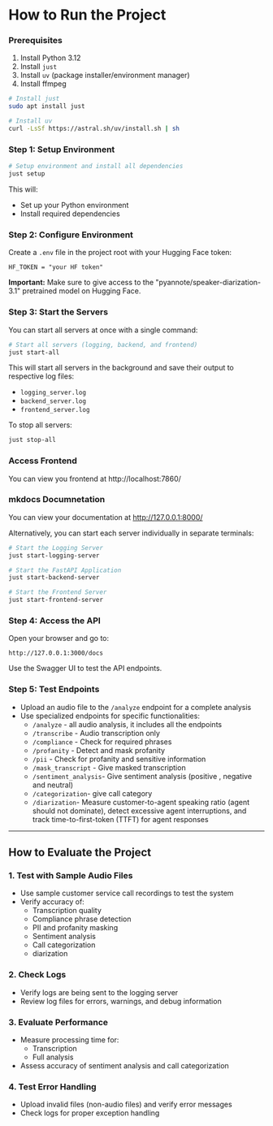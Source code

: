 # How to Run the Project

### Prerequisites
1. Install Python 3.12
2. Install `just`
3. Install `uv` (package installer/environment manager)
4. Install ffmpeg 

```bash
# Install just 
sudo apt install just
```

```bash
# Install uv 
curl -LsSf https://astral.sh/uv/install.sh | sh
```

### Step 1: Setup Environment

```bash
# Setup environment and install all dependencies
just setup
```

This will:
- Set up your Python environment
- Install required dependencies

### Step 2: Configure Environment

Create a `.env` file in the project root with your Hugging Face token:

```
HF_TOKEN = "your HF token"
```

**Important:** Make sure to give access to the "pyannote/speaker-diarization-3.1" pretrained model on Hugging Face.

### Step 3: Start the Servers

You can start all servers at once with a single command:

```bash
# Start all servers (logging, backend, and frontend)
just start-all
```

This will start all servers in the background and save their output to respective log files:
- `logging_server.log`
- `backend_server.log`
- `frontend_server.log`

To stop all servers:
```bash
just stop-all
```

### Access Frontend
You can view you frontend at http://localhost:7860/

### mkdocs Documnetation
You can view your documentation at http://127.0.0.1:8000/


Alternatively, you can start each server individually in separate terminals:

```bash
# Start the Logging Server
just start-logging-server

# Start the FastAPI Application
just start-backend-server

# Start the Frontend Server
just start-frontend-server
```

### Step 4: Access the API

Open your browser and go to:
```
http://127.0.0.1:3000/docs
```

Use the Swagger UI to test the API endpoints.

### Step 5: Test Endpoints
- Upload an audio file to the `/analyze` endpoint for a complete analysis
- Use specialized endpoints for specific functionalities:
  - `/analyze` - all audio analysis, it includes all the endpoints
  - `/transcribe` - Audio transcription only
  - `/compliance` - Check for required phrases
  - `/profanity` - Detect and mask profanity
  - `/pii` - Check for profanity and sensitive information
  - `/mask_transcript` - Give masked transcription
  - `/sentiment_analysis`- Give sentiment analysis (positive , negative and neutral)
  - `/categorization`- give call category
  - `/diarization`- Measure customer-to-agent speaking ratio (agent should not dominate), detect excessive agent interruptions, and track time-to-first-token (TTFT) for agent responses

---

## How to Evaluate the Project

### 1. Test with Sample Audio Files
- Use sample customer service call recordings to test the system
- Verify accuracy of:
  - Transcription quality
  - Compliance phrase detection
  - PII and profanity masking
  - Sentiment analysis
  - Call categorization
  - diarization

### 2. Check Logs
- Verify logs are being sent to the logging server
- Review log files for errors, warnings, and debug information

### 3. Evaluate Performance
- Measure processing time for:
  - Transcription
  - Full analysis
- Assess accuracy of sentiment analysis and call categorization

### 4. Test Error Handling
- Upload invalid files (non-audio files) and verify error messages
- Check logs for proper exception handling
